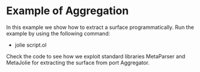 # Example of Aggregation

In this example we show how to extract a surface programmatically.
Run the example by using the following command:

- jolie script.ol

Check the code to see how we exploit standard libraries MetaParser and MetaJolie for extracting the surface from port Aggregator.

